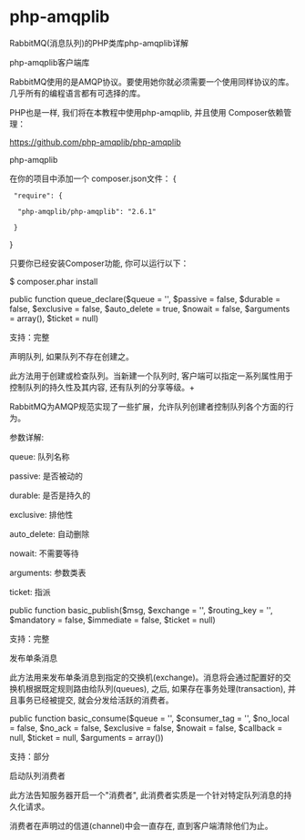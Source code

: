 # php-amqplib
RabbitMQ(消息队列)的PHP类库php-amqplib详解


php-amqplib客户端库

RabbitMQ使用的是AMQP协议。要使用她你就必须需要一个使用同样协议的库。几乎所有的编程语言都有可选择的库。

PHP也是一样, 我们将在本教程中使用php-amqplib, 并且使用 Composer依赖管理：

https://github.com/php-amqplib/php-amqplib

php-amqplib

在你的项目中添加一个 composer.json文件：
{

	 "require": {
	 
	  "php-amqplib/php-amqplib": "2.6.1"
	  
	 }
	 
}

只要你已经安装Composer功能, 你可以运行以下：

$ composer.phar install


public function queue_declare($queue = '', $passive = false, $durable = false, $exclusive = false, $auto_delete = true, $nowait = false, 
$arguments = array(), $ticket = null)

支持：完整

声明队列, 如果队列不存在创建之。

此方法用于创建或检查队列。当新建一个队列时, 客户端可以指定一系列属性用于控制队列的持久性及其内容, 还有队列的分享等级。+

RabbitMQ为AMQP规范实现了一些扩展，允许队列创建者控制队列各个方面的行为。

参数详解:

queue: 队列名称

passive: 是否被动的

durable: 是否是持久的

exclusive: 排他性

auto_delete: 自动删除

nowait: 不需要等待

arguments: 参数类表

ticket: 指派


public function basic_publish($msg, $exchange = '', $routing_key = '', $mandatory = false, $immediate = false, $ticket = null)

支持：完整

发布单条消息

此方法用来发布单条消息到指定的交换机(exchange)。消息将会通过配置好的交换机根据既定规则路由给队列(queues), 之后, 
如果存在事务处理(transaction), 并且事务已经被提交, 就会分发给活跃的消费者。



public function basic_consume($queue = '', $consumer_tag = '', $no_local = false, $no_ack = false, $exclusive = false,
$nowait = false, $callback = null, $ticket = null, $arguments = array())

支持：部分

启动队列消费者

此方法告知服务器开启一个"消费者", 此消费者实质是一个针对特定队列消息的持久化请求。

消费者在声明过的信道(channel)中会一直存在, 直到客户端清除他们为止。


